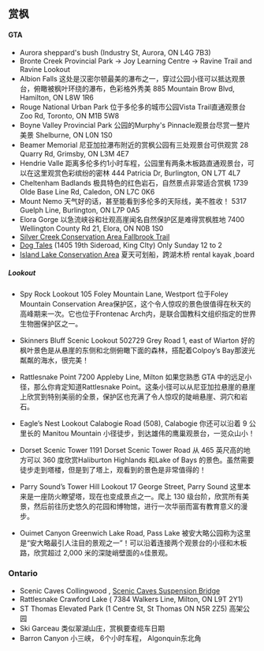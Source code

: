 
## 赏枫

#### GTA 
 
- Aurora sheppard's bush (Industry St, Aurora, ON L4G 7B3)
- Bronte Creek Provincial Park -> Joy Learning Centre -> Ravine Trail and Ravine Lookout
- Albion Falls 这处是汉密尔顿最美的瀑布之一，穿过公园小径可以抵达观景台，俯瞰被枫叶环绕的瀑布，色彩格外秀美
  885 Mountain Brow Blvd, Hamilton, ON L8W 1R6
- Rouge National Urban Park 位于多伦多的城市公园Vista Trail直通观景台
  Zoo Rd, Toronto, ON M1B 5W8
- Boyne Valley Provincial Park  公园的Murphy's Pinnacle观景台尽赏一整片美景
  Shelburne, ON L0N 1S0
- Beamer Memorial 尼亚加拉瀑布附近的赏枫公园有三处观景台可供观赏
  28 Quarry Rd, Grimsby, ON L3M 4E7
- Hendrie Valle 距离多伦多约1小时车程，公园里有两条木板路直通观景台，可以在这里观赏色彩缤纷的密林
  444 Patricia Dr, Burlington, ON L7T 4L7
- Cheltenham Badlands 极具特色的红色岩石，自然景点非常适合赏枫
  1739 Olde Base Line Rd, Caledon, ON L7C 0K6
- Mount Nemo 天气好的话，甚至能看到多伦多的天际线，美不胜收！
  5317 Guelph Line, Burlington, ON L7P 0A5
- Elora Gorge 以急流峡谷和壮观高崖闻名自然保护区是难得赏枫胜地
  7400 Wellington County Rd 21, Elora, ON N0B 1S0
- [Silver Creek Conservation Area Fallbrook Trail](https://goo.gl/maps/Vog1FqtDHEAQMvFVA)
- [Dog Tales](https://www.dogtales.ca/openhouse) (1405 19th Sideroad, King CIty) Only Sunday 12 to 2
- [Island Lake Conservation Area](https://goo.gl/maps/Yh1L2PByEeZ899km8) 夏天可划船，跨湖木桥 rental kayak ,board

##### Lookout
- Spy Rock Lookout 105 Foley Mountain Lane, Westport
  位于Foley Mountain Conservation Area保护区，这个令人惊叹的景色很值得在秋天的高峰期来一次。它也位于Frontenac Arch内，是联合国教科文组织指定的世界生物圈保护区之一。

- Skinners Bluff Scenic Lookout 502729 Grey Road 1, east of Wiarton
  好的枫叶景色是从悬崖的东侧和北侧俯瞰下面的森林，搭配着Colpoy’s Bay那波光粼粼的海水，很完美！

- Rattlesnake Point 7200 Appleby Line, Milton
  如果您熟悉 GTA 中的远足小径，那么你肯定知道Rattlesnake Point。这条小径可以从尼亚加拉悬崖的悬崖上欣赏到特别美丽的全景，保护区也充满了令人惊叹的陡峭悬崖、洞穴和岩石。

- Eagle’s Nest Lookout Calabogie Road (508), Calabogie
  你还可以沿着 9 公里长的 Manitou Mountain 小径徒步，到达雄伟的鹰巢观景台，一览众山小！

- Dorset Scenic Tower 1191 Dorset Scenic Tower Road
  从 465 英尺高的地方可以 360 度欣赏Haliburton Highlands 和Lake of Bays 的景色。虽然需要徒步走到塔楼，但是到了塔上，观看到的景色是非常值得的！

- Parry Sound’s Tower Hill Lookout 17 George Street, Parry Sound
  这里本来是一座防火瞭望塔，现在也变成景点之一。爬上 130 级台阶，欣赏所有美景，然后前往历史悠久的花园和博物馆，进行一次华丽而富有教育意义的漫步。

- Ouimet Canyon Greenwich Lake Road, Pass Lake
  被安大略公园称为这里是“安大略最引人注目的景观之一”！可以沿着连接两个观景台的小径和木板路，欣赏超过 2,000 米的深陡峭壁面的🔝佳景观。

### Ontario
- Scenic Caves Collingwood , [Scenic Caves Suspension Bridge](https://goo.gl/maps/42sSAhUfJUUcPFtAA)
- Rattlesnake Crawford Lake ( 7384 Walkers Line, Milton, ON L9T 2Y1)
- ST Thomas Elevated Park (1 Centre St, St Thomas ON N5R 2Z5)  高架公园
- Ski Garceau 类似翠湖山庄，赏枫要查缆车日期
- Barron Canyon 小三峡， 6个小时车程， Algonquin东北角